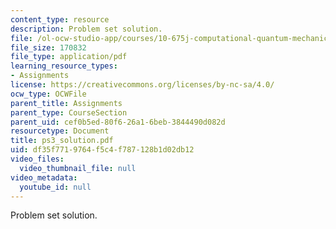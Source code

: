 ```yaml
---
content_type: resource
description: Problem set solution.
file: /ol-ocw-studio-app/courses/10-675j-computational-quantum-mechanics-of-molecular-and-extended-systems-fall-2004/df35f7719764f5c4f787128b1d02db12_ps3_solution.pdf
file_size: 170832
file_type: application/pdf
learning_resource_types:
- Assignments
license: https://creativecommons.org/licenses/by-nc-sa/4.0/
ocw_type: OCWFile
parent_title: Assignments
parent_type: CourseSection
parent_uid: cef0b5ed-80f6-26a1-6beb-3844490d082d
resourcetype: Document
title: ps3_solution.pdf
uid: df35f771-9764-f5c4-f787-128b1d02db12
video_files:
  video_thumbnail_file: null
video_metadata:
  youtube_id: null
---
```

Problem set solution.